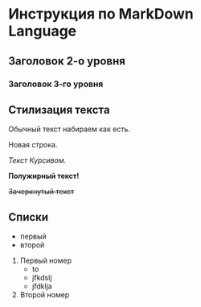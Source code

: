 # Инструкция по MarkDown Language
## Заголовок 2-о уровня
### Заголовок 3-го уровня
## Стилизация текста
Обычный текст набираем как есть.

Новая строка.

*Текст Курсивом.*

**Полужирный текст!**

~~Зачеркнутый текст~~

## Списки
* первый
* второй

1. Первый номер
    * to
    * jfkdslj
    * jfdklja
2. Второй номер
